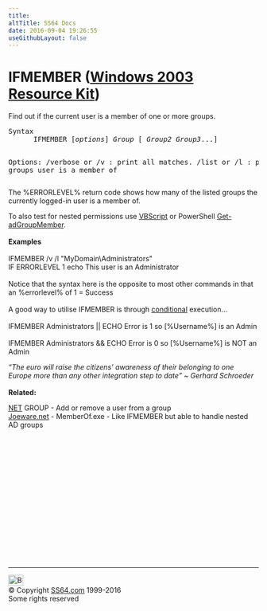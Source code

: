```yaml
---
title:
altTitle: SS64 Docs
date: 2016-09-04 19:26:55
useGithubLayout: false
---
```

<!-- #BeginLibraryItem "/Library/head_nt.lbi" --><!-- #EndLibraryItem --><h1>IFMEMBER (<a href="../links/windows.html#kits">Windows 2003 Resource Kit</a>)</h1>
<p>Find out if the current user is a member of one or more groups.</p>
<pre>Syntax
      IFMEMBER [<i>options</i>] <i>Group</i> [ <i>Group2 Group3</i>...]

Options:
        /verbose or /v   : print all matches.
        /list    or /l   : print all groups user is a member of</pre>
<p>The %ERRORLEVEL% return code shows how many of the listed groups the currently 
logged-in user is a member of.</p>
<p>To also test for nested permissions use <a href="../vb/syntax-ismember.html">VBScript</a> or PowerShell <a href="../ps/get-adgroupmember.html">Get-adGroupMember</a>.<br>
<br>
<b>Examples</b><br>
<br>
<span class="code">IFMEMBER /v /l "MyDomain\Administrators"<br>
IF ERRORLEVEL 1 echo This user is an Administrator</span><br>
<br>Notice that the syntax here is the opposite to most other  commands in that an %errorlevel% of 1 = Success<br>
<br>A good way to utilise IFMEMBER is through <a href="syntax-conditional.html">conditional</a> execution...<br>
<br>
<span class="code">IFMEMBER Administrators || ECHO Error is 1 so [%Username%] is an Admin<br>
<br>
IFMEMBER Administrators &amp;&amp; ECHO Error is 0 so [%Username%] is NOT an 
Admin </span></p>
<p><i class="quote">“The euro will raise the citizens' awareness of their belonging to one Europe more than any other integration step to date” ~ Gerhard Schroeder</i><br>
<br>
<b><span class="body">Related:</span></b></p>
<p><span class="body"><a href="net.html">NET</a> GROUP - Add or remove a user from a group<br>
<a href="http://www.joeware.net/freetools/">Joeware.net</a> - MemberOf.exe - Like 
IFMEMBER but able to handle nested AD groups</span></p><!-- #BeginLibraryItem "/Library/foot_nt.lbi" --><p>
<!-- windows300 -->
<ins class="adsbygoogle" style="display:inline-block;width:300px;height:250px" data-ad-client="ca-pub-6140977852749469" data-ad-slot="7649547908"></ins>
<script>
(adsbygoogle = window.adsbygoogle || []).push({});
</script></p>
<hr>
<div id="bl" class="footer"><a href="ifmember.html#"><img src="../images/top.png" width="30" height="22" alt="Back to the Top"></a></div>
<div id="br" class="footer, tagline">© Copyright <a href="../index.html">SS64.com</a> 1999-2016<br>
Some rights reserved</div><!-- #EndLibraryItem -->

